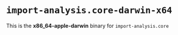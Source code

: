 # `import-analysis.core-darwin-x64`

This is the **x86_64-apple-darwin** binary for `import-analysis.core`
